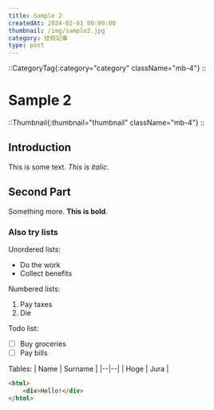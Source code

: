 ```yaml
---
title: Sample 2
createdAt: 2024-02-01 00:00:00
thumbnail: /img/sample2.jpg
category: 技術記事
type: post
---
```


::CategoryTag{:category="category" className="mb-4"}
::

# Sample 2

::Thumbnail{:thumbnail="thumbnail" className="mb-4"}
::

## Introduction
This is some text. *This is italic*.

## Second Part
Something more. **This is bold**.

### Also try lists
Unordered lists:
 - Do the work
 - Collect benefits

Numbered lists:

 1. Pay taxes
 2. Die

Todo list:
 - [ ] Buy groceries
 - [ ] Pay bills

Tables:
| Name | Surname |
|--|--|
| Hoge | Jura |

```html
<html>
	<div>Hello!</div>
</html>
```